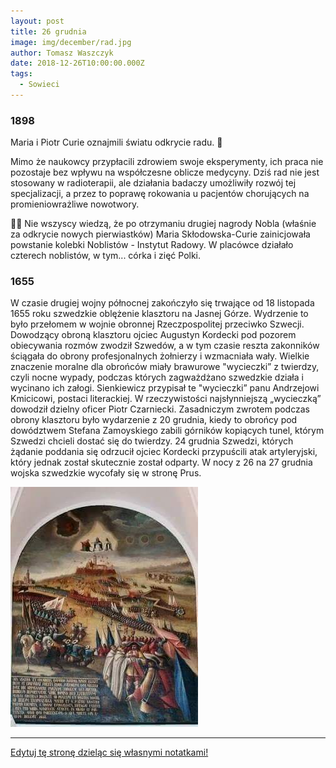 ```yaml
---
layout: post
title: 26 grudnia
image: img/december/rad.jpg
author: Tomasz Waszczyk
date: 2018-12-26T10:00:00.000Z
tags:
  - Sowieci
---
```


### 1898

Maria i Piotr Curie oznajmili światu odkrycie radu. 🎉

Mimo że naukowcy przypłacili zdrowiem swoje eksperymenty, ich praca nie pozostaje bez wpływu na współczesne oblicze medycyny. Dziś rad nie jest stosowany w radioterapii, ale działania badaczy umożliwiły rozwój tej specjalizacji, a przez to poprawę rokowania u pacjentów chorujących na promieniowrażliwe nowotwory.

💁‍♂️ Nie wszyscy wiedzą, że po otrzymaniu drugiej nagrody Nobla (właśnie za odkrycie nowych pierwiastków) Maria Skłodowska-Curie zainicjowała powstanie kolebki Noblistów - Instytut Radowy. W placówce działało czterech noblistów, w tym... córka i zięć Polki.

<!-- <img src="./img/december/rad.jpg"/><br> -->

### 1655

W czasie drugiej wojny północnej zakończyło się trwające od 18 listopada 1655 roku szwedzkie oblężenie klasztoru na Jasnej Górze.
Wydrzenie to było przełomem w wojnie obronnej Rzeczpospolitej przeciwko Szwecji.
Dowodzący obroną klasztoru ojciec Augustyn Kordecki pod pozorem obiecywania rozmów zwodził Szwedów, a w tym czasie reszta zakonników ściągała do obrony profesjonalnych żołnierzy i wzmacniała wały.
Wielkie znaczenie moralne dla obrońców miały brawurowe "wycieczki” z twierdzy, czyli nocne wypady, podczas których zagważdżano szwedzkie działa i wycinano ich załogi.
Sienkiewicz przypisał te "wycieczki” panu Andrzejowi Kmicicowi, postaci literackiej. W rzeczywistości najsłynniejszą „wycieczką” dowodził dzielny oficer Piotr Czarniecki.
Zasadniczym zwrotem podczas obrony klasztoru było wydarzenie z 20 grudnia, kiedy to obrońcy pod dowództwem Stefana Zamoyskiego zabili górników kopiących tunel, którym Szwedzi chcieli dostać się do twierdzy. 24 grudnia Szwedzi, których żądanie poddania się odrzucił ojciec Kordecki przypuścili atak artyleryjski, który jednak został skutecznie został odparty.
W nocy z 26 na 27 grudnia wojska szwedzkie wycofały się w stronę Prus.

<img src="./img/december/jasnagora.jpg"/><br>

---

<a href="https://github.com/TomaszWaszczyk/historia.waszczyk.com/edit/master/src/content/december-26.md" target="_blank">Edytuj tę stronę dzieląc się własnymi notatkami!</a>
